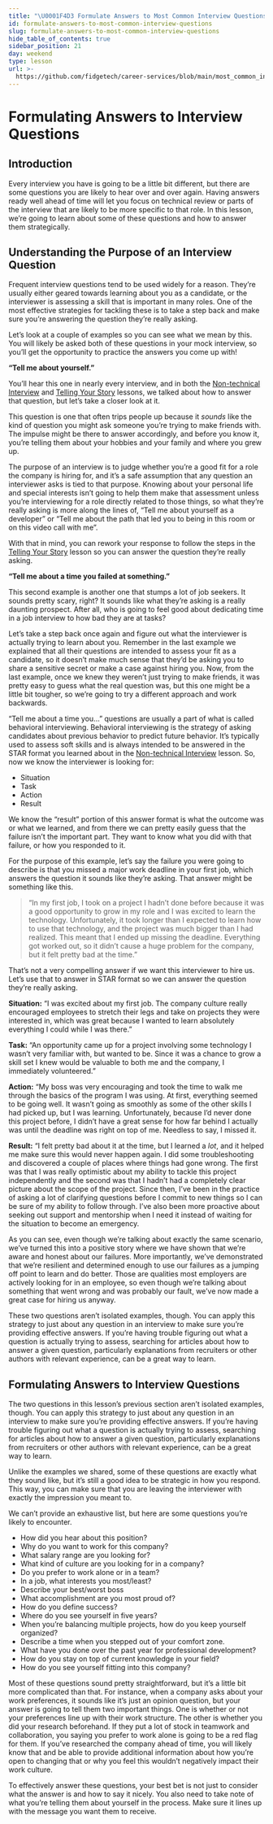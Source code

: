 ```yaml
---
title: "\U0001F4D3 Formulate Answers to Most Common Interview Questions"
id: formulate-answers-to-most-common-interview-questions
slug: formulate-answers-to-most-common-interview-questions
hide_table_of_contents: true
sidebar_position: 21
day: weekend
type: lesson
url: >-
  https://github.com/fidgetech/career-services/blob/main/most_common_interview_questions.md
---
```


# Formulating Answers to Interview Questions

## Introduction

Every interview you have is going to be a little bit different, but there are some questions you are likely to hear over and over again. Having answers ready well ahead of time will let you focus on technical review or parts of the interview that are likely to be more specific to that role. In this lesson, we’re going to learn about some of these questions and how to answer them strategically. 

## Understanding the Purpose of an Interview Question 

Frequent interview questions tend to be used widely for a reason. They’re usually either geared towards learning about you as a candidate, or the interviewer is assessing a skill that is important in many roles. One of the most effective strategies for tackling these is to take a step back and make sure you’re answering the question they’re really asking. 

Let’s look at a couple of examples so you can see what we mean by this. You will likely be asked both of these questions in your mock interview, so you’ll get the opportunity to practice the answers you come up with!

**“Tell me about yourself.”**

You’ll hear this one in nearly every interview, and in both the [Non-technical Interview](https://full-time.learnhowtoprogram.com/career-services/preparing-for-job-interviews/non-technical-interview) and [Telling Your Story](https://full-time.learnhowtoprogram.com/career-services/applying-for-internships-and-jobs/telling-your-story) lessons, we talked about how to answer that question, but let’s take a closer look at it. 

This question is one that often trips people up because it *sounds* like the kind of question you might ask someone you’re trying to make friends with. The impulse might be there to answer accordingly, and before you know it, you’re telling them about your hobbies and your family and where you grew up. 

The purpose of an interview is to judge whether you’re a good fit for a role the company is hiring for, and it’s a safe assumption that any question an interviewer asks is tied to that purpose. Knowing about your personal life and special interests isn’t going to help them make that assessment unless you’re interviewing for a role directly related to those things, so what they’re really asking is more along the lines of, “Tell me about yourself as a developer” or “Tell me about the path that led you to being in this room or on this video call with me”. 

With that in mind, you can rework your response to follow the steps in the [Telling Your Story](https://full-time.learnhowtoprogram.com/career-services/applying-for-internships-and-jobs/telling-your-story) lesson so you can answer the question they’re really asking. 

**“Tell me about a time you failed at something.”**

This second example is another one that stumps a lot of job seekers. It sounds pretty scary, right? It sounds like what they’re asking is a really daunting prospect. After all, who is going to feel good about dedicating time in a job interview to how bad they are at tasks?

Let’s take a step back once again and figure out what the interviewer is actually trying to learn about you. Remember in the last example we explained that all their questions are intended to assess your fit as a candidate, so it doesn’t make much sense that they’d be asking you to share a sensitive secret or make a case against hiring you. Now, from the last example, once we knew they weren’t just trying to make friends, it was pretty easy to guess what the real question was, but this one might be a little bit tougher, so we’re going to try a different approach and work backwards. 

“Tell me about a time you…” questions are usually a part of what is called behavioral interviewing. Behavioral interviewing is the strategy of asking candidates about previous behavior to predict future behavior. It’s typically used to assess soft skills and is always intended to be answered in the STAR format you learned about in the [Non-technical Interview](https://full-time.learnhowtoprogram.com/career-services/preparing-for-job-interviews/non-technical-interview) lesson. So, now we know the interviewer is looking for: 

* Situation
* Task
* Action
* Result

We know the “result” portion of this answer format is what the outcome was or what we learned, and from there we can pretty easily guess that the failure isn’t the important part. They want to know what you did with that failure, or how you responded to it. 

For the purpose of this example, let’s say the failure you were going to describe is that you missed a major work deadline in your first job, which answers the question it sounds like they’re asking. That answer might be something like this.

>“In my first job, I took on a project I hadn’t done before because it was a good opportunity to grow in my role and I was excited to learn the technology. Unfortunately, it took longer than I expected to learn how to use that technology, and the project was much bigger than I had realized. This meant that I ended up missing the deadline. Everything got worked out, so it didn’t cause a huge problem for the company, but it felt pretty bad at the time.”

That’s not a very compelling answer if we want this interviewer to hire us. Let’s use that to answer in STAR format so we can answer the question they’re really asking. 

**Situation:** “I was excited about my first job. The company culture really encouraged employees to stretch their legs and take on projects they were interested in, which was great because I wanted to learn absolutely everything I could while I was there.”

**Task:** “An opportunity came up for a project involving some technology I wasn’t very familiar with, but wanted to be. Since it was a chance to grow a skill set I knew would be valuable to both me and the company, I immediately volunteered.”

**Action:** “My boss was very encouraging and took the time to walk me through the basics of the program I was using. At first, everything seemed to be going well. It wasn’t going as smoothly as some of the other skills I had picked up, but I was learning. Unfortunately, because I’d never done this project before, I didn’t have a great sense for how far behind I actually was until the deadline was right on top of me. Needless to say, I missed it. 

**Result:** “I felt pretty bad about it at the time, but I learned a *lot*, and it helped me make sure this would never happen again. I did some troubleshooting and discovered a couple of places where things had gone wrong. The first was that I was really optimistic about my ability to tackle this project independently and the second was that I hadn’t had a completely clear picture about the scope of the project. Since then, I’ve been in the practice of asking a lot of clarifying questions before I commit to new things so I can be sure of my ability to follow through. I’ve also been more proactive about seeking out support and mentorship when I need it instead of waiting for the situation to become an emergency. 

As you can see, even though we’re talking about exactly the same scenario, we’ve turned this into a positive story where we have shown that we’re aware and honest about our failures. More importantly, we’ve demonstrated that we’re resilient and determined enough to use our failures as a jumping off point to learn and do better. Those are qualities most employers are actively looking for in an employee, so even though we’re talking about something that went wrong and was probably our fault, we’ve now made a great case for hiring us anyway. 
 
These two questions aren’t isolated examples, though. You can apply this strategy to just about any question in an interview to make sure you’re providing effective answers. If you’re having trouble figuring out what a question is actually trying to assess, searching for articles about how to answer a given question, particularly explanations from recruiters or other authors with relevant experience, can be a great way to learn.

## Formulating Answers to Interview Questions

The two questions in this lesson’s previous section aren’t isolated examples, though. You can apply this strategy to just about any question in an interview to make sure you’re providing effective answers. If you’re having trouble figuring out what a question is actually trying to assess, searching for articles about how to answer a given question, particularly explanations from recruiters or other authors with relevant experience, can be a great way to learn.

Unlike the examples we shared, some of these questions are exactly what they sound like, but it’s still a good idea to be strategic in how you respond. This way, you can make sure that you are leaving the interviewer with exactly the impression you meant to. 

We can’t provide an exhaustive list, but here are some questions you’re likely to encounter.

* How did you hear about this position?
* Why do you want to work for this company?
* What salary range are you looking for?
* What kind of culture are you looking for in a company?
* Do you prefer to work alone or in a team?
* In a job, what interests you most/least? 
* Describe your best/worst boss
* What accomplishment are you most proud of?
* How do you define success?
* Where do you see yourself in five years?
* When you’re balancing multiple projects, how do you keep yourself organized?
* Describe a time when you stepped out of your comfort zone.
* What have you done over the past year for professional development?
* How do you stay on top of current knowledge in your field?
* How do you see yourself fitting into this company?

Most of these questions sound pretty straightforward, but it’s a little bit more complicated than that. For instance, when a company asks about your work preferences, it sounds like it’s just an opinion question, but your answer is going to tell them two important things. One is whether or not your preferences line up with their work structure. The other is whether you did your research beforehand. If they put a lot of stock in teamwork and collaboration, you saying you prefer to work alone is going to be a red flag for them. If you’ve researched the company ahead of time, you will likely know that and be able to provide additional information about how you’re open to changing that or why you feel this wouldn’t negatively impact their work culture. 

To effectively answer these questions, your best bet is not just to consider what the answer is and how to say it nicely. You also need to take note of what you’re telling them about yourself in the process. Make sure it lines up with the message you want them to receive. 


